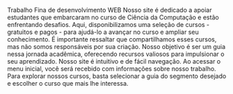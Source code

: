 Trabalho Fina de desenvolvimento WEB 
Nosso site é dedicado a apoiar estudantes que embarcaram no curso de Ciência da Computação e estão enfrentando desafios. Aqui, disponibilizamos uma seleção de cursos - gratuitos e pagos - para ajudá-lo a avançar no curso e ampliar seu conhecimento. É importante ressaltar que compartilhamos esses cursos, mas não somos responsáveis por sua criação. Nosso objetivo é ser um guia nessa jornada acadêmica, oferecendo recursos valiosos para impulsionar o seu aprendizado.
Nosso site é intuitivo e de fácil navegação. Ao acessar o menu inicial, você será recebido com informações sobre nosso trabalho. Para explorar nossos cursos, basta selecionar a guia do segmento desejado e escolher o curso que mais lhe interessa.
